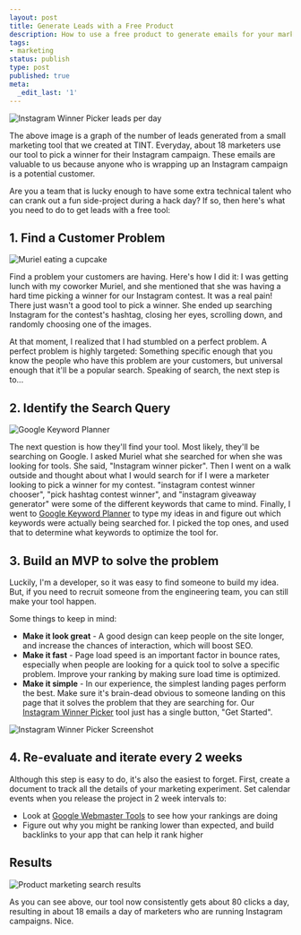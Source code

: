 ```yaml
---
layout: post
title: Generate Leads with a Free Product
description: How to use a free product to generate emails for your marketing.
tags:
- marketing
status: publish
type: post
published: true
meta:
  _edit_last: '1'
---
```


![Instagram Winner Picker leads per day](https://draftin.com:443/images/49618?token=K-1t--xPImFqb8W5z3gdYGQfVeS5M64uY5DZMAQhcpxyjPRhMPsH9Pkg5zBwJaOMA2XaeTf82rlpskgO9JRzgME) 

The above image is a graph of the number of leads generated from a small marketing tool that we created at TINT. Everyday, about 18 marketers use our tool to pick a winner for their Instagram campaign. These emails are valuable to us because anyone who is wrapping up an Instagram campaign is a potential customer.

Are you a team that is lucky enough to have some extra technical talent who can crank out a fun side-project during a hack day? If so, then here's what you need to do to get leads with a free tool:

## 1. Find a Customer Problem

![Muriel eating a cupcake](https://draftin.com:443/images/51093?token=DR0AtUZcrj0pXrA8sS7eBXFneTkDARkZyfswlAkV5pqvFdLONVXPKDwdVF16GITEJXddFX6fVvjZHnZ1hbLcHFk) 

Find a problem your customers are having. Here's how I did it: I was getting lunch with my coworker Muriel, and she mentioned that she was having a hard time picking a winner for our Instagram contest. It was a real pain! There just wasn't a good tool to pick a winner. She ended up searching Instagram for the contest's hashtag, closing her eyes, scrolling down, and randomly choosing one of the images.

At that moment, I realized that I had stumbled on a perfect problem. A perfect problem is highly targeted: Something specific enough that you know the people who have this problem are your customers, but universal enough that it'll be a popular search. Speaking of search, the next step is to...

## 2. Identify the Search Query

![Google Keyword Planner](https://draftin.com:443/images/51094?token=VWxOjhP2P3yK61f7CJTN8lgJwMnT74fQq1yRdee2EQddn-zk1mDoIkxVTOKNLCQX4gEds1mVuEG_d1-AgIp3cQ8) 

The next question is how they'll find your tool. Most likely, they'll be searching on Google. I asked Muriel what she searched for when she was looking for tools. She said, "Instagram winner picker". Then I went on a walk outside and thought about what I would search for if I were a marketer looking to pick a winner for my contest. "instagram contest winner chooser", "pick hashtag contest winner", and "instagram giveaway generator" were some of the different keywords that came to
mind. Finally, I went to [Google Keyword Planner](adwords.google.com/ko/KeywordPlanner/Home) to type my ideas in and figure out which keywords were actually being searched for. I picked the top ones, and used that to determine what keywords to optimize the tool for.

## 3. Build an MVP to solve the problem

Luckily, I'm a developer, so it was easy to find someone to build my idea. But, if you need to recruit someone from the engineering team, you can still make your tool happen. 

Some things to keep in mind:
* **Make it look great** - A good design can keep people on the site longer, and increase the chances of interaction, which will boost SEO.
* **Make it fast** - Page load speed is an important factor in bounce rates, especially when people are looking for a quick tool to solve a specific problem. Improve your ranking by making sure load time is optimized.
* **Make it simple** - In our experience, the simplest landing pages perform the best. Make sure it's brain-dead obvious to someone landing on this page that it solves the problem that they are searching for. Our [Instagram Winner Picker](https://www.tintup.com/m/hashtag_contest_winner_picker) tool just has a single button, "Get Started".

![Instagram Winner Picker Screenshot](https://draftin.com:443/images/51096?token=-dQ6m_BKAm39zzNbYLQOhaZ8vZa4NjLYO1gaLL4U46P711t3Z26jmFY58O7zJQorKNjI7114zYIBAm8OKFInAAw) 


## 4. Re-evaluate and iterate every 2 weeks

Although this step is easy to do, it's also the easiest to forget. First, create a document to track all the details of your marketing experiment. Set calendar events when you release the project in 2 week intervals to:
* Look at [Google Webmaster Tools](https://www.google.com/webmasters/tools/search-analytics) to see how your rankings are doing
* Figure out why you might be ranking lower than expected, and build backlinks to your app that can help it rank higher


## Results

![Product marketing search results](https://draftin.com:443/images/51092?token=_m6tf7riITTQ-C3rwY5g2wq3KcFbbSB-rppm1Ve3tw-WsC3ZFonYPNwZ9A12XwxTdHrIS32XLlTQefaXYAl0dU8) 

As you can see above, our tool now consistently gets about 80 clicks a day, resulting in about 18 emails a day of marketers who are running Instagram campaigns. Nice.

